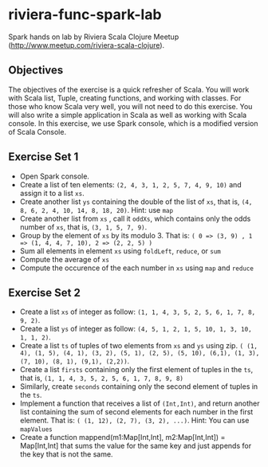 riviera-func-spark-lab
======================

Spark hands on lab by Riviera Scala Clojure Meetup (http://www.meetup.com/riviera-scala-clojure).

Objectives
-----------
The objectives of the exercise is a quick refresher of Scala. You will work with Scala list, Tuple, creating functions, and working with 
classes. For those who know Scala very well, you will not need to do this exercise.
You will also write a simple application in Scala as well as working with Scala console. In this exercise, we use Spark console, which is a modified version of Scala Console.


Exercise Set 1
---------------
* Open Spark console.
* Create a list of ten elements: ```(2, 4, 3, 1, 2, 5, 7, 4, 9, 10)``` and assign it to a list ```xs```.
* Create another list ```ys``` containing the double of the list of ```xs```, that is, ```(4, 8, 6, 2, 4, 10, 14, 8, 18, 20)```. Hint: use ```map``` 
* Create another list from ```xs``` , call it ```oddXs```, which contains only the odds number of ```xs```, that is, ```(3, 1, 5, 7, 9)```.
* Group by the element of ```xs``` by its modulo 3. That is: ```( 0 => (3, 9) , 1 => (1, 4, 4, 7, 10), 2 => (2, 2, 5) )``` 
* Sum all elements in element ```xs``` using ```foldLeft```, ```reduce```, or ```sum```
* Compute the average of ```xs```
* Compute the occurence of the each number in ```xs``` using ```map``` and ```reduce```

Exercise Set 2
---------------
* Create a list ```xs``` of integer as follow: ```(1, 1, 4, 3, 5, 2, 5, 6, 1, 7, 8, 9, 2)```.
* Create a list ```ys``` of integer as follow: ```(4, 5, 1, 2, 1, 5, 10, 1, 3, 10, 1, 1, 2)```.
* Create a list ```ts``` of tuples of two elements from ```xs``` and ```ys``` using zip.
 ```( (1, 4), (1, 5), (4, 1), (3, 2), (5, 1), (2, 5), (5, 10), (6,1), (1, 3), (7, 10), (8, 1), (9,1), (2,2))```.
* Create a list ```firsts``` containing only the first element of tuples in the ```ts```, that is, ```(1, 1, 4, 3, 5, 2, 5, 6, 1, 7, 8, 9, 8)```
* Similarly, create ```seconds``` containing only the second element of tuples in the ```ts```.
* Implement a function that receives a list of ```(Int,Int)```, and return another list containing the sum of second elements for each number in 
  the first element. That is: ```( (1, 12), (2, 7), (3, 2), ...)```. Hint: You can use  ```mapValues```
* Create a function mappend(m1:Map[Int,Int], m2:Map[Int,Int]) = Map[Int,Int] that sums the value for the same key and just appends for the key that is not the same. 
